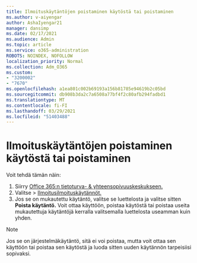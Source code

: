 ```yaml
---
title: Ilmoituskäytäntöjen poistaminen käytöstä tai poistaminen
ms.author: v-aiyengar
author: AshaIyengar21
manager: dansimp
ms.date: 02/17/2021
ms.audience: Admin
ms.topic: article
ms.service: o365-administration
ROBOTS: NOINDEX, NOFOLLOW
localization_priority: Normal
ms.collection: Adm_O365
ms.custom:
- "3200002"
- "7670"
ms.openlocfilehash: a1ea801c002b69193a156b81785e94619b2c05bd
ms.sourcegitcommit: db908b3da2c7a6508a77bf4f2c80afb294fadbd1
ms.translationtype: MT
ms.contentlocale: fi-FI
ms.lasthandoff: 03/29/2021
ms.locfileid: "51403488"
---
```

# <a name="turn-off-or-delete-alert-policies"></a>Ilmoituskäytäntöjen poistaminen käytöstä tai poistaminen

Voit tehdä tämän näin:

1. Siirry [Office 365:n tietoturva- & yhteensopivuuskeskukseen.](https://go.microsoft.com/fwlink/p/?linkid=2077143)
1. Valitse   >  [Ilmoitusilmoituskäytännöt.](https://go.microsoft.com/fwlink/?linkid=2103208)
1. Jos se on mukautettu käytäntö, valitse se luettelosta ja valitse sitten **Poista käytäntö.** Voit ottaa käyttöön, poistaa käytöstä tai poistaa useita mukautettuja käytäntöjä kerralla valitsemalla luettelosta useamman kuin yhden.

> [!NOTE]
> Jos se on järjestelmäkäytäntö, sitä ei voi poistaa, mutta voit ottaa sen käyttöön tai poistaa sen käytöstä ja luoda sitten uuden käytännön tarpeisiisi sopivaksi.
